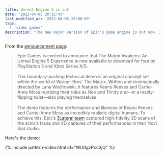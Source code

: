 ```yaml
---
title: Unreal Engine 5 is out
date: '2022-04-05 20:11:43'
last_modified_at: '2022-04-05 20:00:59'
tags:
  - 'video games'
description: "The new major version of Epic’s game engine is out now. It will enable next-generation real-time 3D content and experiences with greater freedom, fidelity, and flexibility."
---
```

From the [announcement page](https://www.unrealengine.com/en-US/blog/introducing-the-matrix-awakens-an-unreal-engine-5-experience):

> Epic Games is excited to announce that The Matrix Awakens: An Unreal Engine 5 Experience is now available to download for free on PlayStation 5 and Xbox Series X/S.<br><br>
> This boundary-pushing technical demo is an original concept set within the world of Warner Bros' The Matrix. Written and cinematically directed by Lana Wachowski, it features Keanu Reeves and Carrie-Anne Moss reprising their roles as Neo and Trinity and—in a reality-flipping twist—also playing themselves.<br><br>
> The demo features the performance and likeness of Keanu Reeves and Carrie-Anne Moss as incredibly realistic digital humans. To achieve this, Epic’s [3Lateral team](https://www.3lateral.com/) captured high-fidelity 3D scans of the actor’s faces and 4D captures of their performances in their Novi Sad studio.

Here's the demo:

{% include pattern-video.html id="WU0gvPcc3jQ" %}